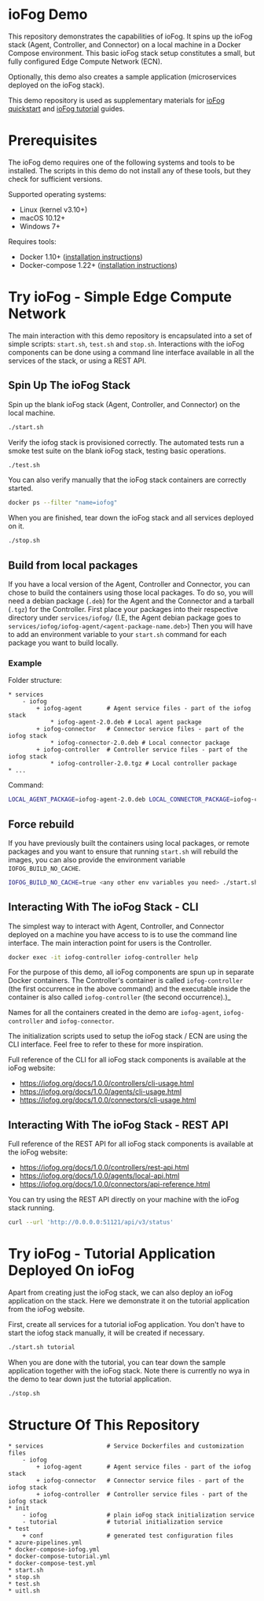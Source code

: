 # ioFog Demo

This repository demonstrates the capabilities of ioFog. It spins up the ioFog stack (Agent, Controller, and Connector) on a local machine in a Docker Compose environment. This basic ioFog stack setup constitutes a small, but fully configured Edge Compute Network (ECN).

Optionally, this demo also creates a sample application (microservices deployed on the ioFog stack).

This demo repository is used as supplementary materials for [ioFog quickstart](https://iofog.org/docs/1.0.0/getting-started/core-concepts.html) and [ioFog tutorial](https://iofog.org/docs/1.0.0/tutorial/introduction.html) guides. 


# Prerequisites

The ioFog demo requires one of the following systems and tools to be installed. The scripts in this demo do not install any of these tools, but they check for sufficient versions.

Supported operating systems:

* Linux (kernel v3.10+)
* macOS 10.12+
* Windows 7+

Requires tools:

* Docker 1.10+ ([installation instructions](https://docs.docker.com/install/))
* Docker-compose 1.22+ ([installation instructions](https://docs.docker.com/compose/install/))


# Try ioFog - Simple Edge Compute Network

The main interaction with this demo repository is encapsulated into a set of simple scripts: `start.sh`, `test.sh` and `stop.sh`. Interactions with the ioFog components can be done using a command line interface available in all the services of the stack, or using a REST API.

## Spin Up The ioFog Stack

Spin up the blank ioFog stack (Agent, Controller, and Connector) on the local machine.

```sh
./start.sh
```

Verify the iofog stack is provisioned correctly. The automated tests run a smoke test suite on the blank ioFog stack, testing basic operations.

```sh
./test.sh
```

You can also verify manually that the ioFog stack containers are correctly started.
```sh
docker ps --filter "name=iofog"
```

When you are finished, tear down the ioFog stack and all services deployed on it.

```sh
./stop.sh
```

## Build from local packages

If you have a local version of the Agent, Controller and Connector, you can chose to build the containers using those local packages.
To do so, you will need a debian package (`.deb`) for the Agent and the Connector and a tarball (`.tgz`) for the Controller.
First place your packages into their respective directory under `services/iofog/` (I.E, the Agent debian package goes to `services/iofog/iofog-agent/<agent-package-name.deb>`)
Then you will have to add an environment variable to your `start.sh` command for each package you want to build locally.

### Example
Folder structure:
```text
* services                  
    - iofog
        + iofog-agent       # Agent service files - part of the iofog stack
            * iofog-agent-2.0.deb # Local agent package
        + iofog-connector   # Connector service files - part of the iofog stack
            * iofog-connector-2.0.deb # Local connector package
        + iofog-controller  # Controller service files - part of the iofog stack
            * iofog-controller-2.0.tgz # Local controller package
* ...
```

Command:
```sh
LOCAL_AGENT_PACKAGE=iofog-agent-2.0.deb LOCAL_CONNECTOR_PACKAGE=iofog-connector-2.0.deb LOCAL_CONTROLLER_PACKAGE=iofog-controller-2.0.tgz ./start.sh
```

## Force rebuild
If you have previously built the containers using local packages, or remote packages and you want to ensure that running `start.sh` will rebuild the images, you can also provide the environment variable `IOFOG_BUILD_NO_CACHE`.


```sh
IOFOG_BUILD_NO_CACHE=true <any other env variables you need> ./start.sh
```

## Interacting With The ioFog Stack - CLI

The simplest way to interact with Agent, Controller, and Connector deployed on a machine you have access to is to use the command line interface. The main interaction point for users is the Controller.

```sh
docker exec -it iofog-controller iofog-controller help
```
For the purpose of this demo, all ioFog components are spun up in separate Docker containers. The Controller's container is called `iofog-controller` (the first occurrence in the above command) and the executable inside the container is also called `iofog-controller` (the second occurrence).)_

Names for all the containers created in the demo are `iofog-agent`, `iofog-controller` and `iofog-connector`.

The initialization scripts used to setup the ioFog stack / ECN are using the CLI interface. Feel free to refer to these for more inspiration.

Full reference of the CLI for all ioFog stack components is available at the ioFog website:

* https://iofog.org/docs/1.0.0/controllers/cli-usage.html
* https://iofog.org/docs/1.0.0/agents/cli-usage.html
* https://iofog.org/docs/1.0.0/connectors/cli-usage.html

## Interacting With The ioFog Stack - REST API


Full reference of the REST API for all ioFog stack components is available at the ioFog website:

* https://iofog.org/docs/1.0.0/controllers/rest-api.html
* https://iofog.org/docs/1.0.0/agents/local-api.html
* https://iofog.org/docs/1.0.0/connectors/api-reference.html

You can try using the REST API directly on your machine with the ioFog stack running.
```sh
curl --url 'http://0.0.0.0:51121/api/v3/status' 
```


# Try ioFog - Tutorial Application Deployed On ioFog

Apart from creating just the ioFog stack, we can also deploy an ioFog application on the stack. Here we demonstrate it on the tutorial application from the ioFog website.

First, create all services for a tutorial ioFog application. You don't have to start the iofog stack manually, it will be created if necessary.

```sh
./start.sh tutorial
```

When you are done with the tutorial, you can tear down the sample application together with the ioFog stack. Note there is currently no wya in the demo to tear down just the tutorial application.
```sh
./stop.sh
```

# Structure Of This Repository
```text
* services                  # Service Dockerfiles and customization files
    - iofog
        + iofog-agent       # Agent service files - part of the iofog stack
        + iofog-connector   # Connector service files - part of the iofog stack
        + iofog-controller  # Controller service files - part of the iofog stack
* init
    - iofog                 # plain ioFog stack initialization service        
    - tutorial              # tutorial initialization service
* test
    + conf                  # generated test configuration files 
* azure-pipelines.yml
* docker-compose-iofog.yml
* docker-compose-tutorial.yml
* docker-compose-test.yml
* start.sh
* stop.sh
* test.sh
* uitl.sh
```
